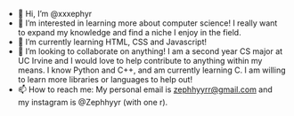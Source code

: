 - 👋 Hi, I’m @xxxephyr
- 👀 I’m interested in learning more about computer science! I really want to expand my knowledge and find a niche I enjoy in the field.
- 🌱 I’m currently learning HTML, CSS and Javascript!
- 💞️ I’m looking to collaborate on anything! I am a second year CS major at UC Irvine and I would love to help contribute to anything within my means.
    I know Python and C++, and am currently learning C. I am willing to learn more libraries or languages to help out!
- 📫 How to reach me: My personal email is zephhyyrr@gmail.com and my instagram is @Zephhyyr (with one r).

<!---
xxxephyr/xxxephyr is a ✨ special ✨ repository because its `README.md` (this file) appears on your GitHub profile.
You can click the Preview link to take a look at your changes.
--->
